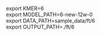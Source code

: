export KMER=6<br>
export MODEL_PATH=6-new-12w-0<br>
export DATA_PATH=sample_data/ft/6<br>
export OUTPUT_PATH=./ft/6
